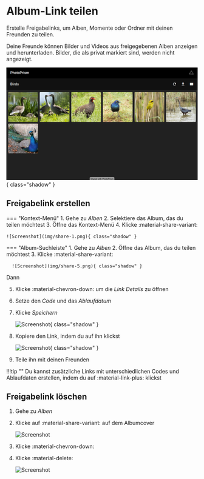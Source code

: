 # Album-Link teilen #

Erstelle Freigabelinks, um Alben, Momente oder Ordner mit deinen Freunden zu teilen.

Deine Freunde können Bilder und Videos aus freigegebenen Alben anzeigen und herunterladen.
Bilder, die als privat markiert sind, werden nicht angezeigt.

![Screenshot](img/shared-album.png){ class="shadow" }

## Freigabelink erstellen ##
=== "Kontext-Menü"
     1. Gehe zu *Alben*
     2. Selektiere das Album, das du teilen möchtest
     3. Öffne das Kontext-Menü
     4. Klicke :material-share-variant:

    ![Screenshot](img/share-1.png){ class="shadow" }

=== "Album-Suchleiste"
     1. Gehe zu *Alben*
     2. Öffne das Album, das du teilen möchtest
     3. Klicke :material-share-variant:

      ![Screenshot](img/share-5.png){ class="shadow" }

Dann

5. Klicke :material-chevron-down: um die *Link Details* zu öffnen
6. Setze den *Code* und das *Ablaufdatum*
7. Klicke *Speichern*

    ![Screenshot](img/share-2.png){ class="shadow" }

8. Kopiere den Link, indem du auf ihn klickst

    ![Screenshot](img/share-3.png){ class="shadow" }

9. Teile ihn mit deinen Freunden



!!!tip ""
    Du kannst zusätzliche Links mit unterschiedlichen Codes und Ablaufdaten erstellen, indem du auf :material-link-plus: klickst

## Freigabelink löschen ##

1. Gehe zu *Alben*
2. Klicke auf :material-share-variant: auf dem Albumcover 

    ![Screenshot](img/delete-share-1.png)
    
3. Klicke :material-chevron-down:
4. Klicke :material-delete:

     ![Screenshot](img/delete-share-2.png)
